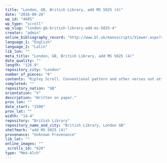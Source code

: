 ```yaml
---
title: "London, GB, British Library, add MS 5025 (4)"
date: "2016-09-28"
wp_id: "4685"
wp_type: "scroll"
wp_slug: "london-gb-british-library-add-ms-5025-4"
creator: "admin"
online_bibliography_record: "http://www.bl.uk/manuscripts/Viewer.aspx?ref=add_ms_5025_f004ar"
language_1: "English"
language_2: "Latin"
lib_lon: ""
meta_title: "London, GB, British Library, add MS 5025 (4)"
date_quality: ""
length: "126.9"
repository_city: "London"
number_of_pieces: "6"
contents: "Ripley Scroll. Conventional pattern and other verses not attributed to Ripley."
completed: ""
repository_nation: "GB"
orientation: "V"
description: "Written on paper."
prov_lon: ""
date_start: "1500"
prov_lat: ""
width: "14.4"
repository: "British Library"
repository_name_and_city: "British Library, London GB"
shelfmark: "add MS 5025 (4)"
provenance: "Unknown Provenance"
lib_lat: ""
online_images: ""
_scrolls_id: "620"
type: "Med-Alch"
---
```



